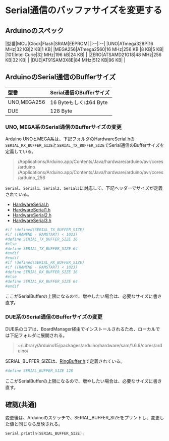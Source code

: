 # Serial通信のバッファサイズを変更する

## Arduinoのスペック

|型番|MCU|Clock|Flash|SRAM|EEPROM|
|:--|:--|
|UNO|ATmega328P|16 MHz|32 KB|2 KB|1 KB|
|MEGA256|ATmega2560|16 MHz|256 KB |8 KB|5 KB|
|101|Intel Curie|32 MHz|196 kB|24 KB| |
|ZERO|ATSAMD21G18|48 MHz|256 KB|32 KB| |
|DUE|AT91SAM3X8E|84 MHz|512 KB|96 KB| |

## ArduinoのSerial通信のBufferサイズ

|型番|Serial通信のBufferサイズ|
|:--|:--|
|UNO,MEGA256|16 Byteもしくは64 Byte|
|DUE|128 Byte|

### UNO, MEGA系のSerial通信のBufferサイズの変更

Arduino UNOとMEGA系は、下記フォルダのHardwareSerial.hの`SERIAL_RX_BUFFER_SIZE`と`SERIAL_TX_BUFFER_SIZE`でSerial通信のBufferサイズを定義している。

> /Applications/Arduino.app/Contents/Java/hardware/arduino/avr/cores/arduino
> /Applications/Arduino.app/Contents/Java/hardware/arduino/avr/cores/arduino_256

`Serial`、`Serial1`、`Serial2`、`Serial3`に対応して、下記ヘッダーでサイズが定義されている。

* [HardwareSerial.h](https://github.com/arduino/Arduino/blob/master/hardware/arduino/avr/cores/arduino/HardwareSerial.h)
* [HardwareSerial1.h](https://github.com/arduino/Arduino/blob/master/hardware/arduino/avr/cores/arduino/HardwareSerial1.h)
* [HardwareSerial2.h](https://github.com/arduino/Arduino/blob/master/hardware/arduino/avr/cores/arduino/HardwareSerial2.h)
* [HardwareSerial3.h](https://github.com/arduino/Arduino/blob/master/hardware/arduino/avr/cores/arduino/HardwareSerial3.h)


```bash
#if !defined(SERIAL_TX_BUFFER_SIZE)
#if ((RAMEND - RAMSTART) < 1023)
#define SERIAL_TX_BUFFER_SIZE 16
#else
#define SERIAL_TX_BUFFER_SIZE 64
#endif
#endif
#if !defined(SERIAL_RX_BUFFER_SIZE)
#if ((RAMEND - RAMSTART) < 1023)
#define SERIAL_RX_BUFFER_SIZE 16
#else
#define SERIAL_RX_BUFFER_SIZE 64
#endif
```

ここがSerialBufferの上限になるので、増やしたい場合は、必要なサイズに書き直す。

### DUE系のSerial通信のBufferサイズの変更

DUE系のコアは、BoardManager経由でインストールされるため、ローカルでは下記フォルダに展開される。

> ~/Library/Arduino15/packages/arduino/hardware/sam/1.6.9/cores/arduino/

SERIAL_BUFFER_SIZEは、[RingBuffer.h](https://github.com/arduino/Arduino/blob/master/hardware/arduino/sam/cores/arduino/RingBuffer.h)で定義されている。

```bash
#define SERIAL_BUFFER_SIZE 128
```

ここがSerialBufferの上限になるので、増やしたい場合は、必要なサイズに書き直す。

## 確認(共通)

変更後は、Arduinoのスケッチで、SERIAL_BUFFER_SIZEをプリントし、変更した値と同じなら反映される。

```c
Serial.println(SERIAL_BUFFER_SIZE);
```

